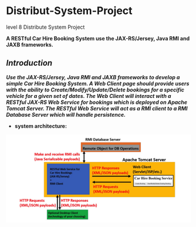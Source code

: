 # Distribut-System-Project
level 8 Distribute System Project

<b> A RESTful Car Hire Booking System use the JAX-RS/Jersey, Java RMI and JAXB frameworks.<b/>
  

## *Introduction*
 *Use the JAX-RS/Jersey, Java RMI and JAXB frameworks to develop a simple Car Hire
Booking System. A Web Client page should provide users with the ability to Create/Modify/Update/Delete
bookings for a specific vehicle for a given set of dates. The Web Client will interact with a RESTful JAX-RS
Web Service for bookings which is deployed on Apache Tomcat Server. The RESTful Web Service will act as
a RMI client to a RMI Database Server which will handle persistence.*

+  system architecture:

![Project](https://github.com/Tianle97/Distribut-System-Project/blob/master/Project.jpeg?raw=true)
